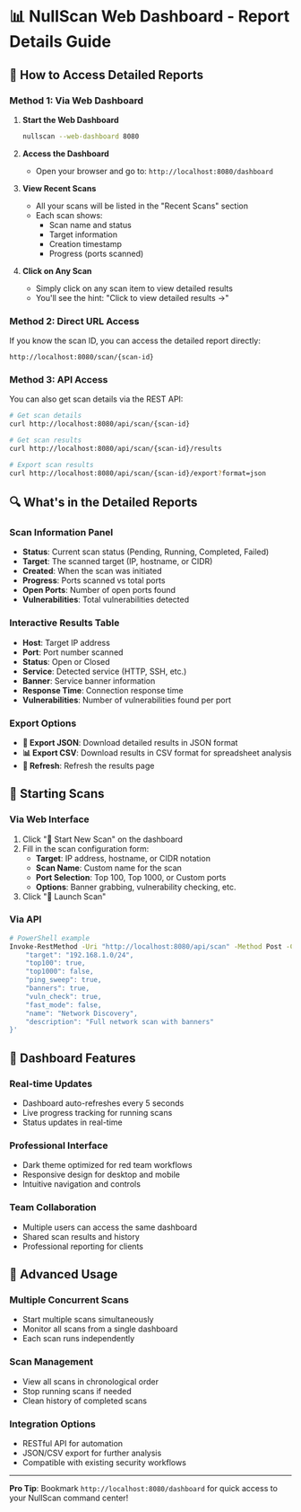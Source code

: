 # 📊 NullScan Web Dashboard - Report Details Guide

## 🎯 How to Access Detailed Reports

### Method 1: Via Web Dashboard
1. **Start the Web Dashboard**
   ```bash
   nullscan --web-dashboard 8080
   ```

2. **Access the Dashboard**
   - Open your browser and go to: `http://localhost:8080/dashboard`

3. **View Recent Scans**
   - All your scans will be listed in the "Recent Scans" section
   - Each scan shows:
     - Scan name and status
     - Target information
     - Creation timestamp
     - Progress (ports scanned)

4. **Click on Any Scan**
   - Simply click on any scan item to view detailed results
   - You'll see the hint: "Click to view detailed results →"

### Method 2: Direct URL Access
If you know the scan ID, you can access the detailed report directly:
```
http://localhost:8080/scan/{scan-id}
```

### Method 3: API Access
You can also get scan details via the REST API:

```bash
# Get scan details
curl http://localhost:8080/api/scan/{scan-id}

# Get scan results
curl http://localhost:8080/api/scan/{scan-id}/results

# Export scan results
curl http://localhost:8080/api/scan/{scan-id}/export?format=json
```

## 🔍 What's in the Detailed Reports

### Scan Information Panel
- **Status**: Current scan status (Pending, Running, Completed, Failed)
- **Target**: The scanned target (IP, hostname, or CIDR)
- **Created**: When the scan was initiated
- **Progress**: Ports scanned vs total ports
- **Open Ports**: Number of open ports found
- **Vulnerabilities**: Total vulnerabilities detected

### Interactive Results Table
- **Host**: Target IP address
- **Port**: Port number scanned
- **Status**: Open or Closed
- **Service**: Detected service (HTTP, SSH, etc.)
- **Banner**: Service banner information
- **Response Time**: Connection response time
- **Vulnerabilities**: Number of vulnerabilities found per port

### Export Options
- **📄 Export JSON**: Download detailed results in JSON format
- **📊 Export CSV**: Download results in CSV format for spreadsheet analysis
- **🔄 Refresh**: Refresh the results page

## 🚀 Starting Scans

### Via Web Interface
1. Click "🚀 Start New Scan" on the dashboard
2. Fill in the scan configuration form:
   - **Target**: IP address, hostname, or CIDR notation
   - **Scan Name**: Custom name for the scan
   - **Port Selection**: Top 100, Top 1000, or Custom ports
   - **Options**: Banner grabbing, vulnerability checking, etc.
3. Click "🎯 Launch Scan"

### Via API
```bash
# PowerShell example
Invoke-RestMethod -Uri "http://localhost:8080/api/scan" -Method Post -ContentType "application/json" -Body '{
    "target": "192.168.1.0/24",
    "top100": true,
    "top1000": false,
    "ping_sweep": true,
    "banners": true,
    "vuln_check": true,
    "fast_mode": false,
    "name": "Network Discovery",
    "description": "Full network scan with banners"
}'
```

## 🎨 Dashboard Features

### Real-time Updates
- Dashboard auto-refreshes every 5 seconds
- Live progress tracking for running scans
- Status updates in real-time

### Professional Interface
- Dark theme optimized for red team workflows
- Responsive design for desktop and mobile
- Intuitive navigation and controls

### Team Collaboration
- Multiple users can access the same dashboard
- Shared scan results and history
- Professional reporting for clients

## 🔧 Advanced Usage

### Multiple Concurrent Scans
- Start multiple scans simultaneously
- Monitor all scans from a single dashboard
- Each scan runs independently

### Scan Management
- View all scans in chronological order
- Stop running scans if needed
- Clean history of completed scans

### Integration Options
- RESTful API for automation
- JSON/CSV export for further analysis
- Compatible with existing security workflows

---

**Pro Tip**: Bookmark `http://localhost:8080/dashboard` for quick access to your NullScan command center!
